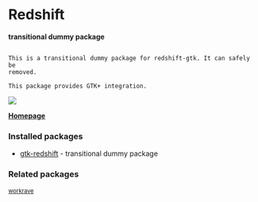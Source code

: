 # Redshift

__transitional dummy package__

```

This is a transitional dummy package for redshift-gtk. It can safely be
removed.

This package provides GTK+ integration.

```

![](https://screenshots.debian.net/thumbnail/gtk-redshift/)


 **[Homepage](http://jonls.dk/redshift/)**

### Installed packages

* [gtk-redshift](https://packages.debian.org/jessie/gtk-redshift) - transitional dummy package

### Related packages

<sub> [workrave](https://packages.debian.org/jessie/workrave)  </sub>
